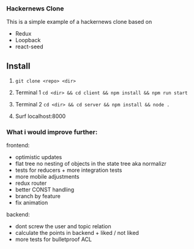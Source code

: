 ### Hackernews Clone

This is a simple example of a hackernews clone based on

* Redux
* Loopback
* react-seed

## Install

1. ```git clone <repo> <dir> ```

2. Terminal 1
```cd <dir> && cd client && npm install && npm run start ```

3. Terminal 2
```cd <dir> && cd server && npm install && node . ```

4. Surf localhost:8000


### What i would improve further:
frontend:
- optimistic updates
- flat tree no nesting of objects in the state tree aka normalizr
- tests for reducers + more integration tests
- more mobile adjustments
- redux router
- better CONST handling
- branch by feature
- fix animation

backend:
- dont screw the user and topic relation
- calculate the points in backend + liked / not liked
- more tests for bulletproof ACL
